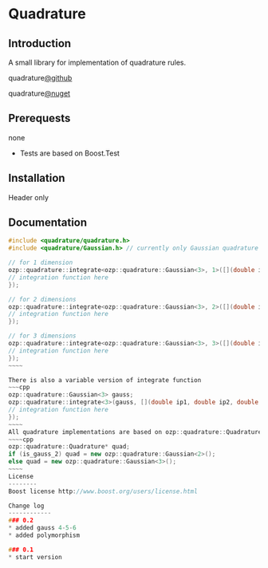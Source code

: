 ﻿Quadrature
=======
Introduction
-----------
A small library for implementation of quadrature rules.

quadrature[@github](https://github.com/onezeroplus/Quadrature "")

quadrature[@nuget](https://www.nuget.org/packages/quadrature "")

Prerequests
----------
none
* Tests are based on Boost.Test

Installation
------
Header only 

Documentation
-----------
~~~~~cpp
#include <quadrature/quadrature.h>
#include <quadrature/Gaussian.h> // currently only Gaussian quadrature with up to 6 points is available.

// for 1 dimension
ozp::quadrature::integrate<ozp::quadrature::Gaussian<3>, 1>([](double ip1, double w1){
// integration function here
});

// for 2 dimensions
ozp::quadrature::integrate<ozp::quadrature::Gaussian<3>, 2>([](double ip1, double ip2, double w1, double w2){
// integration function here
});

// for 3 dimensions
ozp::quadrature::integrate<ozp::quadrature::Gaussian<3>, 3>([](double ip1, double ip2, double ip3, double w1, double w2, double w3){
// integration function here
});
~~~~

There is also a variable version of integrate function
~~~cpp
ozp::quadrature::Gaussian<3> gauss;
ozp::quadrature::integrate<3>(gauss, [](double ip1, double ip2, double ip3, double w1, double w2, double w3){
// integration function here
});
~~~~
All quadrature implementations are based on ozp::quadrature::Quadrature class.
~~~~cpp
ozp::quadrature::Quadrature* quad;
if (is_gauss_2) quad = new ozp::quadrature::Gaussian<2>();
else quad = new ozp::quadrature::Gaussian<3>();
~~~~
License
--------
Boost license http://www.boost.org/users/license.html

Change log
------------
### 0.2
* added gauss 4-5-6
* added polymorphism 

### 0.1
* start version


